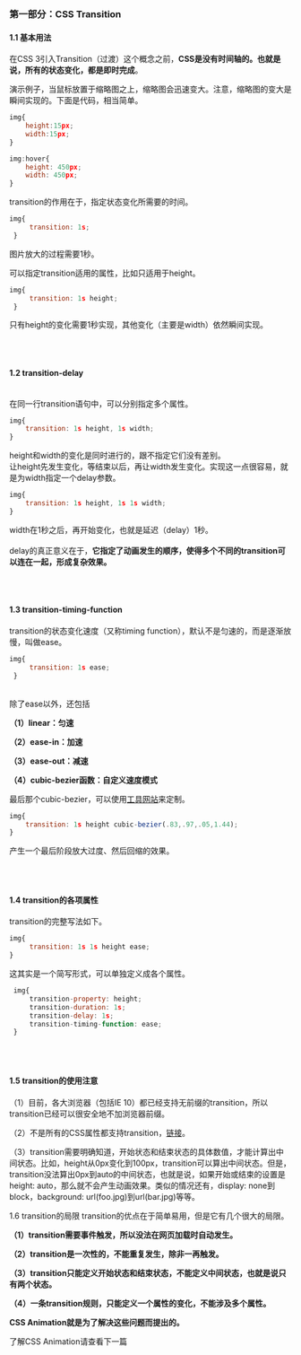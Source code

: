 ### 第一部分：CSS Transition
#### 1.1 基本用法
在CSS 3引入Transition（过渡）这个概念之前，**CSS是没有时间轴的。也就是说，所有的状态变化，都是即时完成**。

演示例子，当鼠标放置于缩略图之上，缩略图会迅速变大。注意，缩略图的变大是瞬间实现的。下面是代码，相当简单。

 ```js
 img{
     height:15px;
     width:15px;
 }

 img:hover{
     height: 450px;
     width: 450px;
 }
 ```
transition的作用在于，指定状态变化所需要的时间。

```js
img{
     transition: 1s;
 }
 ```
图片放大的过程需要1秒。

可以指定transition适用的属性，比如只适用于height。

```js
img{
     transition: 1s height;
 }
 ```
 只有height的变化需要1秒实现，其他变化（主要是width）依然瞬间实现。


<br>
<br>

#### 1.2 transition-delay
<br>
在同一行transition语句中，可以分别指定多个属性。

 ```js
 img{
     transition: 1s height, 1s width;
 }
 ```
height和width的变化是同时进行的，跟不指定它们没有差别。
<br>
让height先发生变化，等结束以后，再让width发生变化。实现这一点很容易，就是为width指定一个delay参数。

 ```js
 img{
     transition: 1s height, 1s 1s width;
 }
 ```

width在1秒之后，再开始变化，也就是延迟（delay）1秒。  
<br>
delay的真正意义在于，**它指定了动画发生的顺序，使得多个不同的transition可以连在一起，形成复杂效果。**


<br>
<br>

#### 1.3 transition-timing-function
transition的状态变化速度（又称timing function），默认不是匀速的，而是逐渐放慢，叫做ease。

```js
img{
     transition: 1s ease;
 }
 ```
   
 <br>
除了ease以外，还包括

**（1）linear：匀速**

**（2）ease-in：加速**

**（3）ease-out：减速**

**（4）cubic-bezier函数：自定义速度模式**

最后那个cubic-bezier，可以使用[工具网站](https://cubic-bezier.com/#0,.55,1,.08)来定制。

 ```js
 img{
     transition: 1s height cubic-bezier(.83,.97,.05,1.44);
 }
 ```
产生一个最后阶段放大过度、然后回缩的效果。


<br>
<br>

#### 1.4 transition的各项属性
transition的完整写法如下。

```js
img{
     transition: 1s 1s height ease;
}
 ```
这其实是一个简写形式，可以单独定义成各个属性。

```js
 img{
     transition-property: height;
     transition-duration: 1s;
     transition-delay: 1s;
     transition-timing-function: ease;
 }
 ```

<br>
<br>

#### 1.5 transition的使用注意
（1）目前，各大浏览器（包括IE 10）都已经支持无前缀的transition，所以transition已经可以很安全地不加浏览器前缀。

（2）不是所有的CSS属性都支持transition，[链接](https://projects.verou.me/animatable/)。

（3）transition需要明确知道，开始状态和结束状态的具体数值，才能计算出中间状态。比如，height从0px变化到100px，transition可以算出中间状态。但是，transition没法算出0px到auto的中间状态，也就是说，如果开始或结束的设置是height: auto，那么就不会产生动画效果。类似的情况还有，display: none到block，background: url(foo.jpg)到url(bar.jpg)等等。




1.6 transition的局限
transition的优点在于简单易用，但是它有几个很大的局限。

**（1）transition需要事件触发，所以没法在网页加载时自动发生。**

**（2）transition是一次性的，不能重复发生，除非一再触发。**

**（3）transition只能定义开始状态和结束状态，不能定义中间状态，也就是说只有两个状态。**

**（4）一条transition规则，只能定义一个属性的变化，不能涉及多个属性。**

**CSS Animation就是为了解决这些问题而提出的。**

了解CSS Animation请查看下一篇
